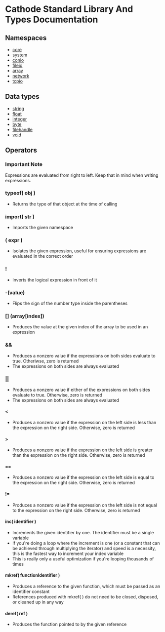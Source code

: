 # Cathode Standard Library And Types Documentation

## Namespaces

*	[core](https://github.com/rocky-horror/cathode/blob/master/DOCUMENTATION-CORE.md)
*	[system](https://github.com/rocky-horror/cathode/blob/master/DOCUMENTATION-SYSTEM.md)
*	[conio](https://github.com/rocky-horror/cathode/blob/master/DOCUMENTATION-CONIO.md)
*	[fileio](https://github.com/rocky-horror/cathode/blob/master/DOCUMENTATION-FILEIO.md)
*	[array](https://github.com/rocky-horror/cathode/blob/master/DOCUMENTATION-ARRAY.md)
*	[network](https://github.com/rocky-horror/cathode/blob/master/DOCUMENTATION-NETWORK.md)
*	[tcpio](https://github.com/rocky-horror/cathode/blob/master/DOCUMENTATION-TCPIO.md)

## Data types

*	[string](https://github.com/rocky-horror/cathode/blob/master/DOCUMENTATION-DATATYPE-STRING.md)
*	[float](https://github.com/rocky-horror/cathode/blob/master/DOCUMENTATION-DATATYPE-FLOAT.md)
*	[integer](https://github.com/rocky-horror/cathode/blob/master/DOCUMENTATION-DATATYPE-INTEGER.md)
*	[byte](https://github.com/rocky-horror/cathode/blob/master/DOCUMENTATION-DATATYPE-BYTE.md)
*	[filehandle](https://github.com/rocky-horror/cathode/blob/master/DOCUMENTATION-DATATYPE-FILEHANDLE.md)
*	[void](https://github.com/rocky-horror/cathode/blob/master/DOCUMENTATION-DATATYPE-VOID.md)

## Operators

### Important Note

Expressions are evaluated from right to left. Keep that in mind when writing expressions.

### typeof( obj )

*	Returns the type of that object at the time of calling
	
### import( str )

*	Imports the given namespace

### ( expr )

*	Isolates the given expression, useful for ensuring expressions are evaluated in the correct order

### !

*	Inverts the logical expression in front of it

### -(value)

*	Flips the sign of the number type inside the parentheses

### [] (array[index])

*	Produces the value at the given index of the array to be used in an expression

### &&

*	Produces a nonzero value if the expressions on both sides evaluate to true. Otheriwse, zero is returned
*	The expressions on both sides are always evaluated

### ||

*	Produces a nonzero value if either of the expressions on both sides evaluate to true. Otherwise, zero is returned
*	The expressions on both sides are always evaluated

#### <

*	Produces a nonzero value if the expression on the left side is less than the expression on the right side. Otherwise, zero is returned

#### >

*	Produces a nonzero value if the expression on the left side is greater than the expression on the right side. Otherwise, zero is returned

#### ==

*	Produces a nonzero value if the expression on the left side is equal to the expression on the right side. Otherwise, zero is returned

#### !=

*	Produces a nonzero value if the expression on the left side is not equal to the expression on the right side. Otherwise, zero is returned

#### inc( identifier )

*	Increments the given identifier by one. The identifier must be a single variable
*	If you're doing a loop where the increment is one (or a constant that can be achieved through multiplying the iterator) and speed is a necessity, this is the fastest way to increment your index variable
*	This is really only a useful optimization if you're looping thousands of times

#### mkref( functionIdentifier )

*	Produces a reference to the given function, which must be passed as an identifier constant
*	References produced with mkref( ) do not need to be closed, disposed, or cleaned up in any way

#### deref( ref )

*	Produces the function pointed to by the given reference